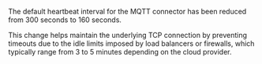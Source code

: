 The default heartbeat interval for the MQTT connector has been reduced from 300 seconds to 160 seconds.

This change helps maintain the underlying TCP connection by preventing timeouts due to the idle limits
imposed by load balancers or firewalls, which typically range from 3 to 5 minutes depending on the cloud provider.

